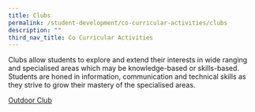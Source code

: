 ```yaml
---
title: Clubs
permalink: /student-development/co-curricular-activities/clubs
description: ""
third_nav_title: Co Curricular Activities
---
```

Clubs allow students to explore and extend their interests in wide ranging and specialised areas which may be knowledge-based or skills-based. Students are honed in information, communication and technical skills as they strive to grow their mastery of the specialised areas. 

[Outdoor Club](/files/Outdoor%20Club%20Infographic%202022.pdf)
